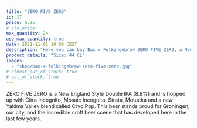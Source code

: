 ```yaml
---
title: "ZERO FIVE ZERO"
id: 17
price: 6.25
# old_price:
max_quantity: 24
use_max_quantity: true
date: 2021-11-01 10:00 CEST
description: "Here you can buy Bax x Folkingebrew ZERO FIVE ZERO, a New England Style DIPA (8.8%), hopped up with Citra Incognito, Mosaic Incognito, Strata, Motueka and a new Yakima Valley blend called Cryo Pop"
product_details: "Size: 44 CL"
images:
  - "shop/bax-x-folkingebrew-zero-five-zero.jpg"
# almost_out_of_stock: true
# out_of_stock: true
---
```


ZERO FIVE ZERO is a New England Style Double IPA (8.8%) and is hopped up with Citra Incognito, Mosaic Incognito, Strata, Motueka and a new Yakima Valley blend called Cryo Pop. This beer stands proud for Groningen, our city, and the incredible craft beer scene that has developed here in the last few years.